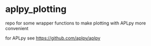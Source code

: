 # aplpy_plotting
repo for some wrapper functions to make plotting with APLpy more convenient

for APLpy see https://github.com/aplpy/aplpy

